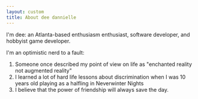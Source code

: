```yaml
---
layout: custom
title: About dee dannielle
---
```


I'm dee: an Atlanta-based enthusiasm enthusiast, software developer, and hobbyist game developer.

I'm an optimistic nerd to a fault:

1. Someone once described my point of view on life as "enchanted reality not augmented reality"
2. I learned a lot of hard life lessons about discrimination when I was 10 years old playing as a halfling in Neverwinter Nights
3. I believe that the power of friendship will always save the day.